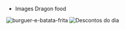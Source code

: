 * Images Dragon food



![burguer-e-batata-frita](https://github.com/Everton10info/imagens/assets/64455494/a10d2602-7500-4c1a-95b2-72ff9070b096)
![Descontos do dia](https://github.com/Everton10info/imagens/assets/64455494/181e4d8e-ff11-472a-bec6-f2c39922fb9c)
